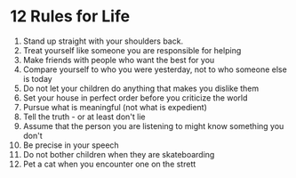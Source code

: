 # 12 Rules for Life

1. Stand up straight with your shoulders back.
2. Treat yourself like someone you are responsible for helping
3. Make friends with people who want the best for you
4. Compare yourself to who you were yesterday, not to who someone else is today
5. Do not let your children do anything that makes you dislike them
6. Set your house in perfect order before you criticize the world
7. Pursue what is meaningful (not what is expedient)
8. Tell the truth - or at least don't lie
9. Assume that the person you are listening to might know something you don't
10. Be precise in your speech
11. Do not bother children when they are skateboarding
12. Pet a cat when you encounter one on the strett


<!--stackedit_data:
eyJoaXN0b3J5IjpbMTczMTk3NTM0OSwxMDI3Njk3MTI3XX0=
-->